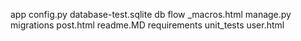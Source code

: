 app
config.py
database-test.sqlite
db
flow
_macros.html
manage.py
migrations
post.html
readme.MD
requirements
unit_tests
user.html
